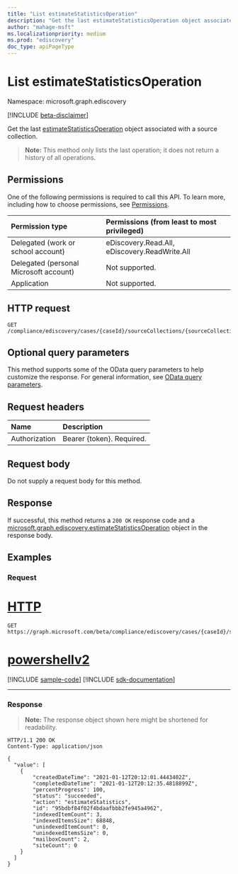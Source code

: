 ```yaml
---
title: "List estimateStatisticsOperation"
description: "Get the last estimateStatisticsOperation object associated with a source collection."
author: "mahage-msft"
ms.localizationpriority: medium
ms.prod: "ediscovery"
doc_type: apiPageType
---
```


# List estimateStatisticsOperation

Namespace: microsoft.graph.ediscovery

[!INCLUDE [beta-disclaimer](../../includes/beta-disclaimer.md)]

Get the last [estimateStatisticsOperation](../resources/ediscovery-estimatestatisticsoperation.md) object associated with a source collection. 

>**Note:** This method only lists the last operation; it does not return a history of all operations.

## Permissions

One of the following permissions is required to call this API. To learn more, including how to choose permissions, see [Permissions](/graph/permissions-reference).

|Permission type|Permissions (from least to most privileged)|
|:---|:---|
|Delegated (work or school account)|eDiscovery.Read.All, eDiscovery.ReadWrite.All|
|Delegated (personal Microsoft account)|Not supported.|
|Application|Not supported.|

## HTTP request

<!-- {
  "blockType": "ignored"
}
-->

``` http
GET /compliance/ediscovery/cases/{caseId}/sourceCollections/{sourceCollectionId}/lastEstimateStatisticsOperation
```

## Optional query parameters

This method supports some of the OData query parameters to help customize the response. For general information, see [OData query parameters](/graph/query-parameters).

## Request headers

|Name|Description|
|:---|:---|
|Authorization|Bearer {token}. Required.|

## Request body

Do not supply a request body for this method.

## Response

If successful, this method returns a `200 OK` response code and a [microsoft.graph.ediscovery.estimateStatisticsOperation](../resources/ediscovery-estimatestatisticsoperation.md) object in the response body.

## Examples

### Request


# [HTTP](#tab/http)
<!-- {
  "blockType": "request",
  "name": "list_estimatestatisticsoperation"
}
-->

``` http
GET https://graph.microsoft.com/beta/compliance/ediscovery/cases/{caseId}/sourceCollections/95bdbf84f02f4bdaafbbb2fe945a4962/lastEstimateStatisticsOperation
```

# [powershellv2](#tab/powershellv2)
[!INCLUDE [sample-code](../includes/snippets/powershellv2/list-estimatestatisticsoperation-powershellv2-snippets.md)]
[!INCLUDE [sdk-documentation](../includes/snippets/snippets-sdk-documentation-link.md)]

---

### Response

> **Note:** The response object shown here might be shortened for readability.
<!-- {
  "blockType": "response",
  "truncated": true,
  "@odata.type": "Collection(microsoft.graph.ediscovery.estimateStatisticsOperation)"
}
-->

``` http
HTTP/1.1 200 OK
Content-Type: application/json

{
  "value": [
    {
        "createdDateTime": "2021-01-12T20:12:01.4443402Z",
        "completedDateTime": "2021-01-12T20:12:35.4818899Z",
        "percentProgress": 100,
        "status": "succeeded",
        "action": "estimateStatistics",
        "id": "95bdbf84f02f4bdaafbbb2fe945a4962",
        "indexedItemCount": 3,
        "indexedItemsSize": 68848,
        "unindexedItemCount": 0,
        "unindexedItemsSize": 0,
        "mailboxCount": 2,
        "siteCount": 0
    }
  ]
}
```
